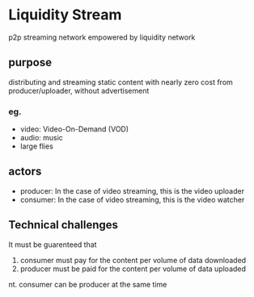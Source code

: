 # Liquidity Stream
p2p streaming network empowered by liquidity network

## purpose
distributing and streaming static content with nearly zero cost from producer/uploader, without advertisement

### eg. 
- video: Video-On-Demand (VOD)
- audio: music
- large flies

## actors
- producer:
In the case of video streaming, this is the video uploader
- consumer:
In the case of video streaming, this is the video watcher


## Technical challenges
It must be guarenteed that 
1. consumer must pay for the content per volume of data downloaded
2. producer must be paid for the content per volume of data uploaded

nt. consumer can be producer at the same time

